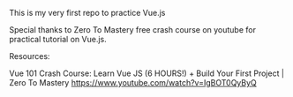 This is my very first repo to practice Vue.js

Special thanks to Zero To Mastery free crash course on youtube for practical tutorial on Vue.js.

Resources:

 Vue 101 Crash Course: Learn Vue JS (6 HOURS!) + Build Your First Project | Zero To Mastery
 https://www.youtube.com/watch?v=IgBOT0QyByQ